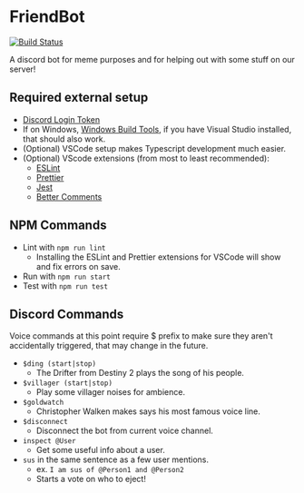# FriendBot

[![Build Status](https://travis-ci.org/Awkewainze/FriendBot.svg?branch=main)](https://travis-ci.org/Awkewainze/FriendBot)

A discord bot for meme purposes and for helping out with some stuff on our server!

## Required external setup

* [Discord Login Token](https://discord.com/developers)
* If on Windows, [Windows Build Tools](https://www.npmjs.com/package/windows-build-tools),
    if you have Visual Studio installed, that should also work.
* (Optional) VSCode setup makes Typescript development much easier.
* (Optional) VScode extensions (from most to least recommended):
    * [ESLint](https://marketplace.visualstudio.com/items?itemName=dbaeumer.vscode-eslint)
    * [Prettier](https://marketplace.visualstudio.com/items?itemName=esbenp.prettier-vscode)
    * [Jest](https://marketplace.visualstudio.com/items?itemName=Orta.vscode-jest)
    * [Better Comments](https://marketplace.visualstudio.com/items?itemName=aaron-bond.better-comments)

## NPM Commands

* Lint with `npm run lint`
    * Installing the ESLint and Prettier extensions for VSCode will show and fix errors on save.
* Run with `npm run start`
* Test with `npm run test`

## Discord Commands

Voice commands at this point require $ prefix to make sure they aren't accidentally triggered, that may change in the future.

* `$ding (start|stop)`
    * The Drifter from Destiny 2 plays the song of his people.
* `$villager (start|stop)`
    * Play some villager noises for ambience.
* `$goldwatch`
    * Christopher Walken makes says his most famous voice line.
* `$disconnect`
    * Disconnect the bot from current voice channel.
* `inspect @User`
    * Get some useful info about a user.
* `sus` in the same sentence as a few user mentions.
    * ex. `I am sus of @Person1 and @Person2`
    * Starts a vote on who to eject!
